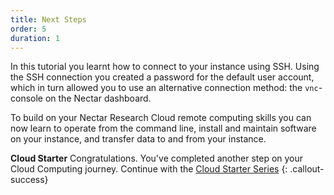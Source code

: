 ```yaml
---
title: Next Steps
order: 5
duration: 1
---
```


In this tutorial you learnt how to connect to your instance using SSH. Using the SSH connection you created a password for the default user account, which in turn allowed you to use an alternative connection method: the `vnc`-console on the Nectar dashboard.

To build on your Nectar Research Cloud remote computing skills you can now learn to operate from the command line, install and maintain software on your instance, and transfer data to and from your instance.

**Cloud Starter** 
Congratulations. You've completed another step on your Cloud Computing journey. Continue with the [Cloud Starter Series](/cloud-starter/02-tutorials)
{: .callout-success}
